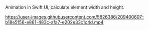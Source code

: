 Animation in Swift UI, calculate element width and height.



https://user-images.githubusercontent.com/5826386/209400607-b18e5f56-e861-483c-afa7-e202e33c1c4d.mp4

